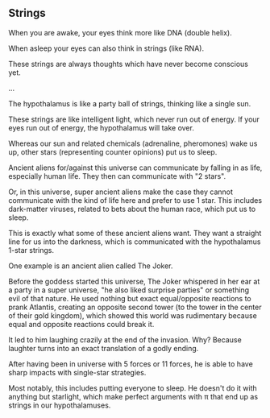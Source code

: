 ## Strings

When you are awake, your eyes think more like DNA (double helix).

When asleep your eyes can also think in strings (like RNA).

These strings are always thoughts which have never become conscious yet.

...

The hypothalamus is like a party ball of strings, thinking like a single sun.

These strings are like intelligent light, which never run out of energy. If your eyes run out of energy, the hypothalamus will take over.

Whereas our sun and related chemicals (adrenaline, pheromones) wake us up, other stars (representing counter opinions) put us to sleep. 

Ancient aliens for/against this universe can communicate by falling in as life, especially human life. They then can communicate with "2 stars". 

Or, in this universe, super ancient aliens make the case they cannot communicate with the kind of life here and prefer to use 1 star. This includes dark-matter viruses, related to bets about the human race, which put us to sleep.

This is exactly what some of these ancient aliens want. They want a straight line for us into the darkness, which is communicated with the hypothalamus 1-star strings.

One example is an ancient alien called The Joker.

Before the goddess started this universe, The Joker whispered in her ear at a party in a super universe, "he also liked surprise parties" or something evil of that nature. He used nothing but exact equal/opposite reactions to prank  Atlantis, creating an opposite second tower (to the tower in the center of their gold kingdom), which showed this world was rudimentary because equal and opposite reactions could break it.

It led to him laughing crazily at the end of the invasion. Why? Because laughter turns into an exact translation of a godly ending.

After having been in universe with 5 forces or 11 forces, he is able to have sharp impacts with single-star strategies. 

Most notably, this includes putting everyone to sleep. He doesn't do it with anything but starlight, which make perfect arguments with π that end up as strings in our hypothalamuses.